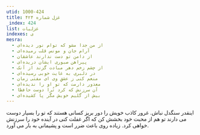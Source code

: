 ```yaml
---
utid: 1000-424
title: غزل شماره ۴۲۴
_index: 424
list: غزلیات
indexes: ی
mesra:
  - از من جدا مشو که توام نور دیده‌ای
  - آرام جان و مونس قلب رمیده‌ای
  - از دامن تو دست ندارند عاشقان
  - پیراهن صبوری ایشان دریده‌ای
  - از چشم زخم دهر مبادت گزند از آنک
  - در دلبری به غایت خوبی رسیده‌ای
  - منعم کنی ز عشقِ وی ای مفتی زمان
  - معذور دارمت که تو او را ندیده‌ای
  - آن سرزنش که کرد تُرا دوست حافظا
  - بیش از گلیم خویش مگر پا کشیده‌ای
---
```

اینقدر سنگدل نباش. غرور کاذب خویش را دور بریز کسانی هستند که تو را بسیار دوست می دارند تو هم از محبت خود بخشش کن که اگر غفلت کنی در آینده خود را سرزنش خواهی کرد. زیاده روی باعث ضرر است و پشیمانی به بار می آورد.
